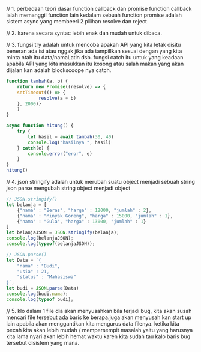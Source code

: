 // 1. perbedaan teori dasar function callback dan promise
function  callback ialah memanggil function lain kedalam sebuah function
promise adalah sistem async yang membeeri 2 pilihan resolve dan reject

// 2.
karena secara syntac lebih enak dan mudah untuk dibaca.

// 3.
fungsi try adalah untuk mencoba apakah API yang kita letak disitu beneran ada isi atau nggak jika ada  tampillkan sesuai dengan yang kita minta ntah itu data/namaLatin dsb.
fungsi catch itu untuk yang keadaan apabila API yang kita masukkan itu kosong atau salah makan yang akan dijalan kan adalah blockscoope nya catch.
```js
function tambah(a, b) {
    return new Promise((resolve) => {
    setTimeout(() => {
            resolve(a + b)
    }, 2000)}
    )
}

async function hitung() {
    try {
        let hasil = await tambah(30, 40)
        console.log("hasilnya ", hasil)
    } catch(e) {
        console.error("eror", e)
    }
}
hitung()
```

// 4.
json stringify adalah untuk merubah suatu object menjadi sebuah string
json parse mengubah string object menjadi object
```js
// JSON.stringify()
let belanja = [
    {"nama" : "Beras", "harga" : 12000, "jumlah" : 2},
    {"nama" : "Minyak Goreng", "harga" : 15000, "jumlah" : 1},
    {"nama" : "Gula", "harga" : 13000, "jumlah" : 1}
]
let belanjaJSON = JSON.stringify(belanja);
console.log(belanjaJSON);
console.log(typeof(belanjaJSON));

// JSON.parse()
let Data = `{
    "nama" : "Budi",
    "usia" : 21,
    "status" : "Mahasiswa"
}`;
let budi = JSON.parse(Data)
console.log(budi.nama);
console.log(typeof budi);
```

// 5.
klo dalam 1 file dia akan menyusahkan bila terjadi bug, kita akan susah mencari file tersebut ada baris ke berapa.juga akan menyusah kan start up lain apabila akan menggantikan kita mengurus data filenya.
ketika kita pecah kita akan lebih mudah / mempersempit masalah yaitu yang harusnya kita lama nyari akan lebih hemat  waktu karen kita sudah tau kalo baris bug tersebut disistem yang mana.

